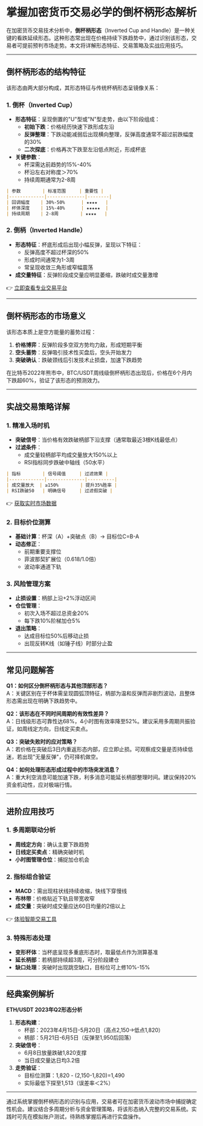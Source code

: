# 掌握加密货币交易必学的倒杯柄形态解析

在加密货币交易技术分析中，**倒杯柄形态**（Inverted Cup and Handle）是一种关键的看跌延续形态。这种形态常出现在价格持续下跌趋势中，通过识别该形态，交易者可提前预判市场走势。本文将详解形态特征、交易策略及实战应用技巧。

---

## 倒杯柄形态的结构特征

该形态由两大部分构成，其形态特征与传统杯柄形态呈镜像关系：

### 1. 倒杯（Inverted Cup）
- **形态特征**：呈现倒置的"U"型或"N"型走势，由以下阶段组成：
  - **初始下跌**：价格经历快速下跌形成左沿
  - **反弹整理**：下跌动能减弱后出现横向整理，反弹高度通常不超过前跌幅度的30%
  - **二次探底**：价格再次下跌至左沿低点附近，形成杯底
- **关键参数**：
  - 杯深需达前趋势的15%-40%
  - 杯沿左右对称度＞70%
  - 持续周期通常为2-8周

```markdown
| 参数        | 标准范围     | 重要性 |
|-------------|--------------|--------|
| 回调幅度    | 30%-50%      | ★★★★   |
| 杯体深度    | 15%-40%      | ★★★★★  |
| 持续周期    | 2-8周        | ★★★★   |
```

### 2. 倒柄（Inverted Handle）
- **形态特征**：杯底形成后出现小幅反弹，呈现以下特征：
  - 反弹高度不超过杯深的50%
  - 形成时间通常为1-3周
  - 常呈现收敛三角形或窄幅震荡
- **成交量特征**：反弹阶段成交量应明显萎缩，跌破时成交量激增

👉 [立即查看专业交易平台](https://bit.ly/okx_welcome)

---

## 倒杯柄形态的市场意义

该形态本质上是空方能量的蓄势过程：
1. **价格博弈**：反弹阶段多空双方势均力敌，形成短期平衡
2. **空头蓄势**：反弹吸引技术性买盘后，空头开始发力
3. **突破确认**：跌破颈线后引发技术止损盘，加速下跌趋势

在比特币2022年熊市中，BTC/USDT周线级倒杯柄形态出现后，价格在6个月内下跌超60%，验证了该形态的预测效力。

---

## 实战交易策略详解

### 1. 精准入场时机
- **突破信号**：当价格有效跌破柄部下沿支撑（通常取最近3根K线最低点）
- **过滤条件**：
  - 成交量较柄部平均成交量放大150%以上
  - RSI指标同步跌破中轴线（50水平）

```markdown
| 指标        | 信号阈值     | 过滤效果 |
|-------------|--------------|----------|
| 成交量放大  | ≥150%        | 提升35%胜率 |
| RSI跌破50   | 明确信号     | 过滤假突破 |
```

👉 [获取实时市场数据](https://bit.ly/okx_welcome)

### 2. 目标价位测算
- **基础计算**：杯深（A）+突破点（B）→ 目标位C=B-A
- **动态修正**：
  - 前期重要支撑位
  - 菲波那契扩展位（0.618/1.0倍）
  - 波动率通道下轨

### 3. 风险管理方案
- **止损设置**：柄部上沿+2%浮动区间
- **仓位管理**：
  - 初次入场不超过总资金20%
  - 每下跌10%阶梯加仓5%
- **退出策略**：
  - 达成目标位50%后移动止损
  - 出现反转K线（如锤子线）时部分止盈

---

## 常见问题解答

**Q1：如何区分倒杯柄形态与其他顶部形态？**  
A：关键区别在于杯体需呈现圆弧顶特征，柄部为温和反弹而非剧烈波动，且整体形态需出现在明确下跌趋势中。

**Q2：该形态在不同时间周期的有效性差异？**  
A：日线级形态可靠性达68%，4小时图有效率降至52%。建议采用多周期共振验证，如周线定方向，日线定买卖点。

**Q3：突破失败时的应对策略？**  
A：若价格在突破后3日内重返形态内部，应立即止损。可观察成交量是否持续低迷，若出现"无量反弹"，仍可择机做空。

**Q4：如何处理形态形成过程中的市场突发消息？**  
A：重大利空消息可能加速下跌，利多消息可能延长柄部整理时间。建议保持20%资金机动性，应对极端行情。

---

## 进阶应用技巧

### 1. 多周期联动分析
- **周线定方向**：确认主要下跌趋势
- **日线定买卖点**：精确突破时机
- **小时图管理仓位**：捕捉加仓机会

### 2. 指标组合验证
- **MACD**：需出现柱状线持续收缩，快线下穿慢线
- **布林带**：价格贴近下轨且带宽收窄
- **成交量**：突破时成交量应达60日均量的2倍以上

👉 [体验智能交易工具](https://bit.ly/okx_welcome)

### 3. 特殊形态处理
- **变形杯体**：当杯底呈现多重底形态时，取最低点作为测算基准
- **延长柄部**：若柄部持续超3周，可分阶段建仓
- **缺口处理**：突破时出现跳空缺口，目标位可上修10%-15%

---

## 经典案例解析

**ETH/USDT 2023年Q2形态分析**
1. **形态构建**：
   - 杯部：2023年4月15日-5月20日（高点2,150→低点1,820）
   - 柄部：5月21日-6月5日（反弹至1,950后回落）
2. **突破信号**：
   - 6月8日放量跌破1,820支撑
   - 当日成交量达日均3.2倍
3. **走势验证**：
   - 目标位测算：1,820 - (2,150-1,820)=1,490
   - 实际最低下探至1,513（误差率＜2%）

---

通过系统掌握倒杯柄形态的识别与应用，交易者可在加密货币波动市场中捕捉确定性机会。建议结合多周期分析与资金管理策略，将该形态纳入完整的交易系统。实践时可先在模拟账户测试，待熟练掌握后再进行实盘操作。